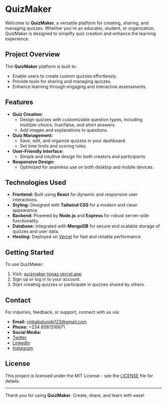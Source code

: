 # QuizMaker

Welcome to **QuizMaker**, a versatile platform for creating, sharing, and managing quizzes. Whether you're an educator, student, or organization, QuizMaker is designed to simplify quiz creation and enhance the learning experience.

## Project Overview
The **QuizMaker** platform is built to:
- Enable users to create custom quizzes effortlessly.
- Provide tools for sharing and managing quizzes.
- Enhance learning through engaging and interactive assessments.

## Features
- **Quiz Creation:**
  - Design quizzes with customizable question types, including multiple-choice, true/false, and short answers.
  - Add images and explanations to questions.
- **Quiz Management:**
  - Save, edit, and organize quizzes in your dashboard.
  - Set time limits and scoring rules.
- **User-Friendly Interface:**
  - Simple and intuitive design for both creators and participants.
- **Responsive Design:**
  - Optimized for seamless use on both desktop and mobile devices.

## Technologies Used
- **Frontend:** Built using **React** for dynamic and responsive user interactions.
- **Styling:** Designed with **Tailwind CSS** for a modern and clean appearance.
- **Backend:** Powered by **Node.js** and **Express** for robust server-side functionality.
- **Database:** Integrated with **MongoDB** for secure and scalable storage of quizzes and user data.
- **Hosting:** Deployed on [Vercel](https://vercel.com) for fast and reliable performance.

## Getting Started
To use QuizMaker:
1. Visit: [quizmaker-topaz.vercel.app](https://quizmaker-topaz.vercel.app)
2. Sign up or log in to your account.
3. Start creating quizzes or participate in quizzes shared by others.

## Contact
For inquiries, feedback, or support, connect with us via:
- **Email:** rmbabatunde123@gmail.com
- **Phone:** +234 8081316671
- **Social Media:**
- [Twitter](https://x.com/Rinnetech)
- [LinkedIn](https://www.linkedin.com/in/rajimubarak123/)
- [Instagram](https://www.instagram.com/mubar.a.k/)

## License
This project is licensed under the MIT License - see the [LICENSE](LICENSE) file for details.

---

Thank you for using **QuizMaker**. Create, share, and learn with ease!

